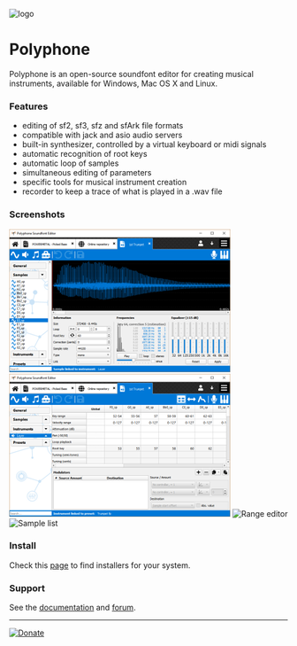 ![logo](logo.png "logo")
# Polyphone

Polyphone is an open-source soundfont editor for creating musical instruments, available for Windows, Mac OS X and Linux.

### Features

 * editing of sf2, sf3, sfz and sfArk file formats
 * compatible with jack and asio audio servers
 * built-in synthesizer, controlled by a virtual keyboard or midi signals
 * automatic recognition of root keys
 * automatic loop of samples
 * simultaneous editing of parameters
 * specific tools for musical instrument creation
 * recorder to keep a trace of what is played in a .wav file

### Screenshots

![Sample configuration](screenshots/SampleConfiguration.png) ![Instrument editing](screenshots/InstrumentEditing.png)
![Range editor](screenshots/RangeEditor.png) ![Sample list](screenshots/SampleList.png)

### Install

Check this [page](https://www.polyphone-soundfonts.com/en/download) to find installers for your system.

### Support

See the [documentation](https://www.polyphone-soundfonts.com/en/documentation) and [forum](https://www.polyphone-soundfonts.com/en/forum).

- - - - 

[![Donate](https://img.shields.io/badge/Donate-PayPal-green.svg)](https://www.paypal.com/cgi-bin/webscr?cmd=_donations&business=ESBLSGPJ7P938&lc=US&item_name=Polyphone%20project)
